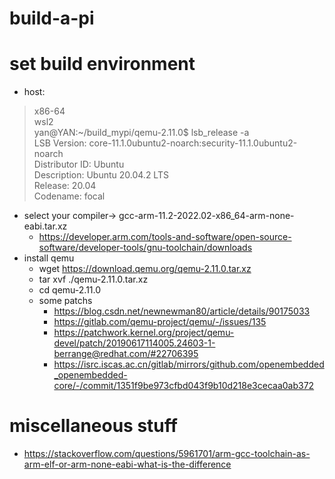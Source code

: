 # build-a-pi
# set build environment
- host:
 > x86-64  
 > wsl2  
 > yan@YAN:~/build_mypi/qemu-2.11.0$ lsb_release -a  
 > LSB Version:    core-11.1.0ubuntu2-noarch:security-11.1.0ubuntu2-noarch  
 > Distributor ID: Ubuntu  
 > Description:    Ubuntu 20.04.2 LTS  
 > Release:        20.04  
 > Codename:       focal  
- select your compiler-> gcc-arm-11.2-2022.02-x86_64-arm-none-eabi.tar.xz  
  - https://developer.arm.com/tools-and-software/open-source-software/developer-tools/gnu-toolchain/downloads
- install qemu
  - wget https://download.qemu.org/qemu-2.11.0.tar.xz
  - tar xvf ./qemu-2.11.0.tar.xz
  - cd qemu-2.11.0
  - some patchs
    - https://blog.csdn.net/newnewman80/article/details/90175033
    - https://gitlab.com/qemu-project/qemu/-/issues/135
    - https://patchwork.kernel.org/project/qemu-devel/patch/20190617114005.24603-1-berrange@redhat.com/#22706395
    - https://isrc.iscas.ac.cn/gitlab/mirrors/github.com/openembedded_openembedded-core/-/commit/1351f9be973cfbd043f9b10d218e3cecaa0ab372

# miscellaneous stuff
- https://stackoverflow.com/questions/5961701/arm-gcc-toolchain-as-arm-elf-or-arm-none-eabi-what-is-the-difference
